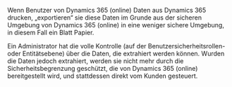 Wenn Benutzer von Dynamics 365 (online) Daten aus Dynamics 365 drucken, „exportieren“ sie diese Daten im Grunde aus der sicheren Umgebung von Dynamics 365 (online) in eine weniger sichere Umgebung, in diesem Fall ein Blatt Papier.  
  
 Ein Administrator hat die volle Kontrolle (auf der Benutzersicherheitsrollen- oder Entitätsebene) über die Daten, die extrahiert werden können. Wurden die Daten jedoch extrahiert, werden sie nicht mehr durch die Sicherheitsbegrenzung geschützt, die von Dynamics 365 (online) bereitgestellt wird, und stattdessen direkt vom Kunden gesteuert.